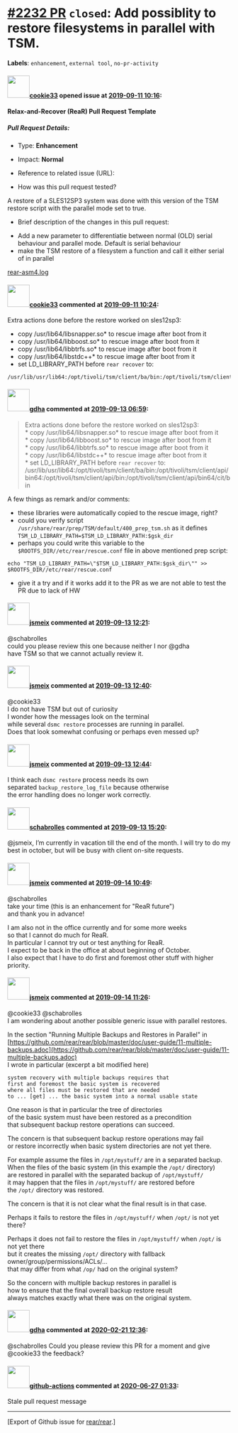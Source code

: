 [\#2232 PR](https://github.com/rear/rear/pull/2232) `closed`: Add possiblity to restore filesystems in parallel with TSM.
=========================================================================================================================

**Labels**: `enhancement`, `external tool`, `no-pr-activity`

#### <img src="https://avatars.githubusercontent.com/u/5128107?v=4" width="50">[cookie33](https://github.com/cookie33) opened issue at [2019-09-11 10:16](https://github.com/rear/rear/pull/2232):

#### Relax-and-Recover (ReaR) Pull Request Template

##### Pull Request Details:

-   Type: **Enhancement**

-   Impact: **Normal**

-   Reference to related issue (URL):

-   How was this pull request tested?

A restore of a SLES12SP3 system was done with this version of the TSM
restore script with the parallel mode set to true.

-   Brief description of the changes in this pull request:

<!-- -->

-   Add a new parameter to differentiatie between normal (OLD) serial
    behaviour and parallel mode. Default is serial behaviour
-   make the TSM restore of a filesystem a function and call it either
    serial of in parallel

[rear-asm4.log](https://github.com/rear/rear/files/3600210/rear-asm4.log)

#### <img src="https://avatars.githubusercontent.com/u/5128107?v=4" width="50">[cookie33](https://github.com/cookie33) commented at [2019-09-11 10:24](https://github.com/rear/rear/pull/2232#issuecomment-530320028):

Extra actions done before the restore worked on sles12sp3:

-   copy /usr/lib64/libsnapper.so\* to rescue image after boot from it
-   copy /usr/lib64/libboost.so\* to rescue image after boot from it
-   copy /usr/lib64/libbtrfs.so\* to rescue image after boot from it
-   copy /usr/lib64/libstdc++\* to rescue image after boot from it
-   set LD\_LIBRARY\_PATH before `rear recover` to:

<!-- -->

    /usr/lib/usr/lib64:/opt/tivoli/tsm/client/ba/bin:/opt/tivoli/tsm/client/api/bin64:/opt/tivoli/tsm/client/api/bin:/opt/tivoli/tsm/client/api/bin64/cit/bin

#### <img src="https://avatars.githubusercontent.com/u/888633?u=cdaeb31efcc0048d3619651aa18dd4b76e636b21&v=4" width="50">[gdha](https://github.com/gdha) commented at [2019-09-13 06:59](https://github.com/rear/rear/pull/2232#issuecomment-531123025):

> Extra actions done before the restore worked on sles12sp3:  
> \* copy /usr/lib64/libsnapper.so\* to rescue image after boot from
> it  
> \* copy /usr/lib64/libboost.so\* to rescue image after boot from it  
> \* copy /usr/lib64/libbtrfs.so\* to rescue image after boot from it  
> \* copy /usr/lib64/libstdc++\* to rescue image after boot from it  
> \* set LD\_LIBRARY\_PATH before `rear recover` to:  
> /usr/lib/usr/lib64:/opt/tivoli/tsm/client/ba/bin:/opt/tivoli/tsm/client/api/bin64:/opt/tivoli/tsm/client/api/bin:/opt/tivoli/tsm/client/api/bin64/cit/bin

A few things as remark and/or comments:

-   these libraries were automatically copied to the rescue image,
    right?
-   could you verify script
    `/usr/share/rear/prep/TSM/default/400_prep_tsm.sh` as it defines
    `TSM_LD_LIBRARY_PATH=$TSM_LD_LIBRARY_PATH:$gsk_dir`
-   perhaps you could write this variable to the
    `$ROOTFS_DIR//etc/rear/rescue.conf` file in above mentioned prep
    script:

<!-- -->

    echo "TSM_LD_LIBRARY_PATH=\"$TSM_LD_LIBRARY_PATH:$gsk_dir\"" >> $ROOTFS_DIR//etc/rear/rescue.conf

-   give it a try and if it works add it to the PR as we are not able to
    test the PR due to lack of HW

#### <img src="https://avatars.githubusercontent.com/u/1788608?u=925fc54e2ce01551392622446ece427f51e2f0ce&v=4" width="50">[jsmeix](https://github.com/jsmeix) commented at [2019-09-13 12:21](https://github.com/rear/rear/pull/2232#issuecomment-531215714):

@schabrolles  
could you please review this one because neither I nor @gdha  
have TSM so that we cannot actually review it.

#### <img src="https://avatars.githubusercontent.com/u/1788608?u=925fc54e2ce01551392622446ece427f51e2f0ce&v=4" width="50">[jsmeix](https://github.com/jsmeix) commented at [2019-09-13 12:40](https://github.com/rear/rear/pull/2232#issuecomment-531221304):

@cookie33  
I do not have TSM but out of curiosity  
I wonder how the messages look on the terminal  
while several `dsmc restore` processes are running in parallel.  
Does that look somewhat confusing or perhaps even messed up?

#### <img src="https://avatars.githubusercontent.com/u/1788608?u=925fc54e2ce01551392622446ece427f51e2f0ce&v=4" width="50">[jsmeix](https://github.com/jsmeix) commented at [2019-09-13 12:44](https://github.com/rear/rear/pull/2232#issuecomment-531222482):

I think each `dsmc restore` process needs its own  
separated `backup_restore_log_file` because otherwise  
the error handling does no longer work correctly.

#### <img src="https://avatars.githubusercontent.com/u/19491077?u=0021b16ab426902cbe676f6831f41607bbe4d441&v=4" width="50">[schabrolles](https://github.com/schabrolles) commented at [2019-09-13 15:20](https://github.com/rear/rear/pull/2232#issuecomment-531280327):

@jsmeix, I’m currently in vacation till the end of the month. I will try
to do my best in october, but will be busy with client on-site requests.

#### <img src="https://avatars.githubusercontent.com/u/1788608?u=925fc54e2ce01551392622446ece427f51e2f0ce&v=4" width="50">[jsmeix](https://github.com/jsmeix) commented at [2019-09-14 10:49](https://github.com/rear/rear/pull/2232#issuecomment-531469906):

@schabrolles  
take your time (this is an enhancement for "ReaR future")  
and thank you in advance!

I am also not in the office currently and for some more weeks  
so that I cannot do much for ReaR.  
In particular I cannot try out or test anything for ReaR.  
I expect to be back in the office at about beginning of October.  
I also expect that I have to do first and foremost other stuff with
higher priority.

#### <img src="https://avatars.githubusercontent.com/u/1788608?u=925fc54e2ce01551392622446ece427f51e2f0ce&v=4" width="50">[jsmeix](https://github.com/jsmeix) commented at [2019-09-14 11:26](https://github.com/rear/rear/pull/2232#issuecomment-531472120):

@cookie33 @schabrolles  
I am wondering about another possible generic issue with parallel
restores.

In the section "Running Multiple Backups and Restores in Parallel" in  
[https://github.com/rear/rear/blob/master/doc/user-guide/11-multiple-backups.adoc](https://github.com/rear/rear/blob/master/doc/user-guide/11-multiple-backups.adoc)  
I wrote in particular (excerpt a bit modified here)

    system recovery with multiple backups requires that
    first and foremost the basic system is recovered
    where all files must be restored that are needed
    to ... [get] ... the basic system into a normal usable state

One reason is that in particular the tree of directories  
of the basic system must have been restored as a precondition  
that subsequent backup restore operations can succeed.

The concern is that subsequent backup restore operations may fail  
or restore incorrectly when basic system directories are not yet there.

For example assume the files in `/opt/mystuff/` are in a separated
backup.  
When the files of the basic system (in this example the `/opt/`
directory)  
are restored in parallel with the separated backup of `/opt/mystuff/`  
it may happen that the files in `/opt/mystuff/` are restored before  
the `/opt/` directory was restored.

The concern is that it is not clear what the final result is in that
case.

Perhaps it fails to restore the files in `/opt/mystuff/` when `/opt/` is
not yet there?

Perhaps it does not fail to restore the files in `/opt/mystuff/` when
`/opt/` is not yet there  
but it creates the missing `/opt/` directory with fallback
owner/group/permissions/ACLs/...  
that may differ from what `/op/` had on the original system?

So the concern with multiple backup restores in parallel is  
how to ensure that the final overall backup restore result  
always matches exactly what there was on the original system.

#### <img src="https://avatars.githubusercontent.com/u/888633?u=cdaeb31efcc0048d3619651aa18dd4b76e636b21&v=4" width="50">[gdha](https://github.com/gdha) commented at [2020-02-21 12:36](https://github.com/rear/rear/pull/2232#issuecomment-589635906):

@schabrolles Could you please review this PR for a moment and give
@cookie33 the feedback?

#### <img src="https://avatars.githubusercontent.com/in/15368?v=4" width="50">[github-actions](https://github.com/apps/github-actions) commented at [2020-06-27 01:33](https://github.com/rear/rear/pull/2232#issuecomment-650470453):

Stale pull request message

------------------------------------------------------------------------

\[Export of Github issue for
[rear/rear](https://github.com/rear/rear).\]
